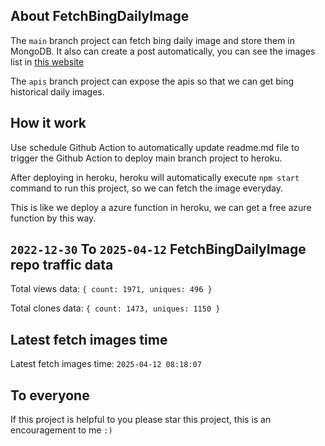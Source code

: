 ## About FetchBingDailyImage

The `main` branch project can fetch bing daily image and store them in MongoDB.
It also can create a post automatically, you can see the images list in [this website](https://oursalbum.netlify.app)

The `apis` branch project can expose the apis so that we can get bing historical daily images.

## How it work

Use schedule Github Action to automatically update readme.md file to trigger the Github Action to deploy main branch project to heroku.

After deploying in heroku, heroku will automatically execute `npm start` command to run this project, so we can fetch the image everyday.

This is like we deploy a azure function in heroku, we can get a free azure function by this way.

## `2022-12-30` To `2025-04-12` FetchBingDailyImage repo traffic data

Total views data: `{ count: 1971, uniques: 496 }`

Total clones data: `{ count: 1473, uniques: 1150 }`

## Latest fetch images time

Latest fetch images time: `2025-04-12 08:18:07`

## To everyone

If this project is helpful to you please star this project, this is an encouragement to me `:)`



